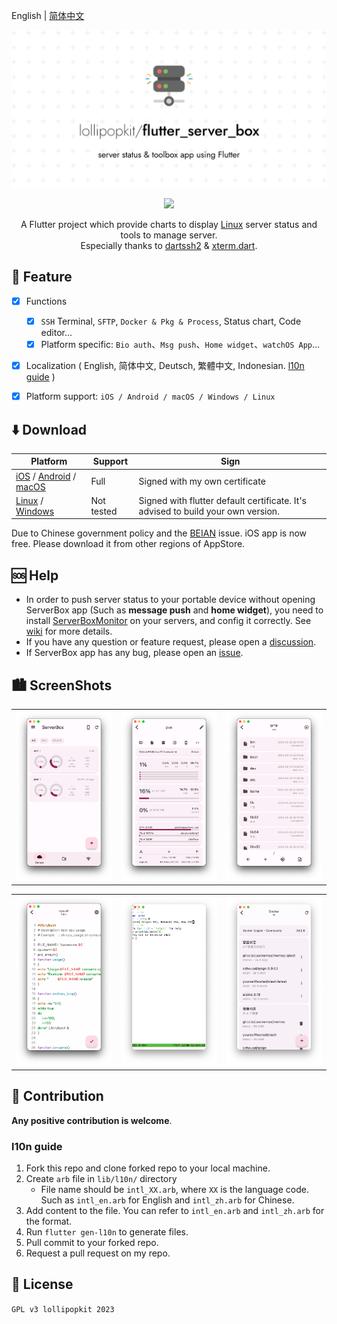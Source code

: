 English | [简体中文](README_zh.md)

<!-- Title-->
<p align="center">
  <img src="imgs/flutter_server_box.png">
</p>

<!-- Badges-->
<p align="center">
  <a href="https://count.ly/f/badge" rel="nofollow">
    <img style="height: 37px" src="https://count.ly/badges/dark.svg">
  </a>
</p>

<p align="center">
A Flutter project which provide charts to display <a href="../../issues/43">Linux</a> server status and tools to manage server.
<br>
Especially thanks to <a href="https://github.com/TerminalStudio/dartssh2">dartssh2</a> & <a href="https://github.com/TerminalStudio/xterm.dart">xterm.dart</a>.
</p>


## 🔖 Feature
- [x] Functions
  - [x] `SSH` Terminal, `SFTP`, `Docker & Pkg & Process`, Status chart, Code editor...
  - [x] Platform specific: `Bio auth`、`Msg push`、`Home widget`、`watchOS App`...
- [x] Localization ( English, 简体中文, Deutsch, 繁體中文, Indonesian. [l10n guide](#l10n-guide) )
- [x] Platform support: `iOS / Android / macOS / Windows / Linux`


## ⬇️ Download
Platform | Support | Sign
--- | --- | ---
[iOS](https://apps.apple.com/app/id1586449703) / [Android](https://res.lolli.tech/serverbox/latest.apk) / [macOS](https://apps.apple.com/app/id1586449703) | Full | Signed with my own certificate
[Linux](https://res.lolli.tech/serverbox/latest.AppImage) / [Windows](https://res.lolli.tech/serverbox/latest.7z) | Not tested | Signed with flutter default certificate. It's advised to build your own version.

Due to Chinese government policy and the [BEIAN](https://github.com/lollipopkit/flutter_server_box/discussions/180) issue. iOS app is now free. Please download it from other regions of AppStore.


## 🆘 Help
- In order to push  server status to your portable device without opening ServerBox app (Such as **message push** and **home widget**), you need to install [ServerBoxMonitor](https://github.com/lollipopkit/server_box_monitor) on your servers, and config it correctly. See [wiki](https://github.com/lollipopkit/server_box_monitor/wiki) for more details.
- If you have any question or feature request, please open a [discussion](https://github.com/lollipopkit/flutter_server_box/discussions/new/choose).  
-  If ServerBox app has any bug, please open an [issue](https://github.com/lollipopkit/flutter_server_box/issues/new).


## 🏙️ ScreenShots
<table>
  <tr>
    <td>
	    <img width="277px" src="imgs/server.png">
    </td>
    <td>
	    <img width="277px" src="imgs/detail.png">
    </td>
    <td>
	    <img width="277px" src="imgs/sftp.png">
    </td>
  </tr>
</table>
<table>
  <tr>
    <td>
	    <img width="277px" src="imgs/editor.png">
    </td>
    <td>
	    <img width="277px" src="imgs/ssh.png">
    </td>
    <td>
	    <img width="277px" src="imgs/docker.png">
    </td>
  </tr>
</table>


## 🧱 Contribution
**Any positive contribution is welcome**.

### l10n guide
1. Fork this repo and clone forked repo to your local machine.
2. Create `arb` file in `lib/l10n/` directory
   - File name should be `intl_XX.arb`, where `XX` is the language code. Such as `intl_en.arb` for English and `intl_zh.arb` for Chinese.
3. Add content to the file. You can refer to `intl_en.arb` and `intl_zh.arb` for the format.
4. Run `flutter gen-l10n` to generate files.
5. Pull commit to your forked repo.
6. Request a pull request on my repo.


## 📝 License
`GPL v3 lollipopkit 2023`
